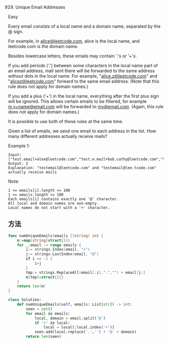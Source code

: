 929. Unique Email Addresses


Easy


Every email consists of a local name and a domain name, separated by the @ sign.

For example, in alice@leetcode.com, alice is the local name, and leetcode.com is the domain name.

Besides lowercase letters, these emails may contain '.'s or '+'s.

If you add periods ('.') between some characters in the local name part of an email address, mail sent there will be forwarded to the same address without dots in the local name.  For example, "alice.z@leetcode.com" and "alicez@leetcode.com" forward to the same email address.  (Note that this rule does not apply for domain names.)

If you add a plus ('+') in the local name, everything after the first plus sign will be ignored. This allows certain emails to be filtered, for example m.y+name@email.com will be forwarded to my@email.com.  (Again, this rule does not apply for domain names.)

It is possible to use both of these rules at the same time.

Given a list of emails, we send one email to each address in the list.  How many different addresses actually receive mails? 

 

Example 1:

```
Input: ["test.email+alex@leetcode.com","test.e.mail+bob.cathy@leetcode.com","testemail+david@lee.tcode.com"]
Output: 2
Explanation: "testemail@leetcode.com" and "testemail@lee.tcode.com" actually receive mails
```

Note:

```
1 <= emails[i].length <= 100
1 <= emails.length <= 100
Each emails[i] contains exactly one '@' character.
All local and domain names are non-empty.
Local names do not start with a '+' character.
```


## 方法



```go
func numUniqueEmails(emails []string) int {
    m:=map[string]struct{}{}
    for _,email := range emails {
        i:= strings.Index(email, "+")
        j:= strings.LastIndex(email, "@")
        if i == -1 {
            i=j
        }
        tmp:= strings.ReplaceAll(email[:i],".","") + email[j:]
        m[tmp]=struct{}{}
    }
    return len(m)
}
```


```python
class Solution:
    def numUniqueEmails(self, emails: List[str]) -> int:
        seen = set()
        for email in emails:
            local, domain = email.split('@')
            if '+' in local:
                local = local[:local.index('+')]
            seen.add(local.replace('.','') + '@' + domain)
        return len(seen)
```